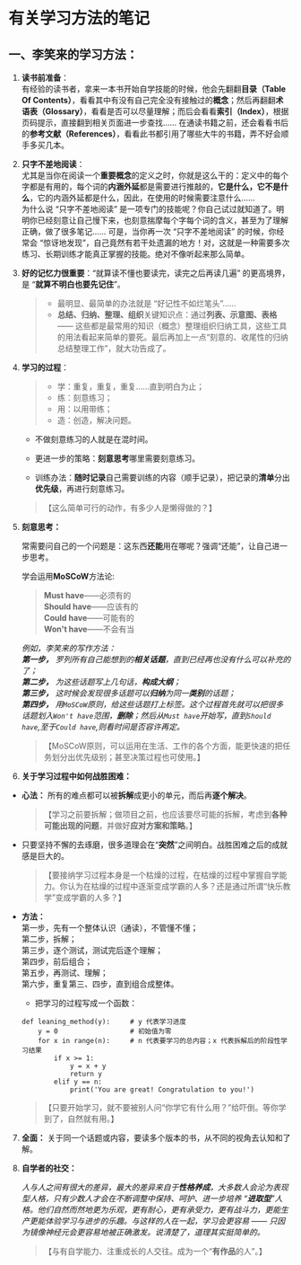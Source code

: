 # 有关学习方法的笔记

## 一、李笑来的学习方法：

1. **读书前准备**：   
有经验的读书者，拿来一本书开始自学技能的时候，他会先翻翻**目录（Table Of Contents）**，看看其中有没有自己完全没有接触过的**概念**；然后再翻翻**术语表（Glossary）**，看看是否可以尽量理解；而后会看看**索引（Index）**，根据页码提示，直接翻到相关页面进一步查找…… 在通读书籍之前，还会看看书后的**参考文献（References）**，看看此书都引用了哪些大牛的书籍，弄不好会顺手多买几本。

2. **只字不差地阅读**：  
尤其是当你在阅读一个**重要概念**的定义之时，你就是这么干的：定义中的每个字都是有用的，每个词的**内涵外延**都是需要进行推敲的，**它是什么，它不是什么**，它的内涵外延都是什么，因此，在使用的时候需要注意什么……  
为什么说 “只字不差地阅读” 是一项专门的技能呢？你自己试过就知道了。明明你已经刻意让自己慢下来，也刻意揣摩每个字每个词的含义，甚至为了理解正确，做了很多笔记…… 可是，当你再一次 “只字不差地阅读” 的时候，你经常会 “惊讶地发现”，自己竟然有若干处遗漏的地方！对，这就是一种需要多次练习、长期训练才能真正掌握的技能。绝对不像听起来那么简单。
3. **好的记忆力很重要**：“就算读不懂也要读完，读完之后再读几遍” 的更高境界，是 “**就算不明白也要先记住**”。  
    > * 最明显、最简单的办法就是 “好记性不如烂笔头”……  
    > * **总结、归纳、整理、组织**关键知识点：通过**列表、示意图、表格**—— 这些都是最常用的知识（概念）整理组织归纳工具，这些工具的用法看起来简单的要死。最后再加上一点“刻意的、收尾性的归纳总结整理工作”，就大功告成了。
4. **学习的过程**：  
    > * 学：重复，重复，重复……直到明白为止；  
    > * 练：刻意练习；  
    > * 用：以用带练；  
    > * 造：创造，解决问题。

    * 不做刻意练习的人就是在混时间。

    * 更进一步的策略：**刻意思考**哪里需要刻意练习。
    * 训练办法：**随时记录**自己需要训练的内容（顺手记录），把记录的**清单**分出**优先级**，再进行刻意练习。  
    >【这么简单可行的动作，有多少人是懒得做的？】

5. **刻意思考：**

    常需要问自己的一个问题是：这东西**还能**用在哪呢？强调“还能”，让自己进一步思考。

    学会运用**MoSCoW**方法论:  
    >**Must have**——必须有的  
    **Should have**——应该有的  
    **Could have**——可能有的  
    **Won't have**——不会有当  

    *例如，李笑来的写作方法：  
**第一步，** 罗列所有自己能想到的**相关话题**，直到已经再也没有什么可以补充的了；  
**第二步，** 为这些话题写上几句话，**构成大纲**；  
**第三步，** 这时候会发现很多话题可以**归纳**为同一**类别**的话题；  
**第四步，** 用`MoSCoW`原则，给这些话题打上标签。这个过程首先就可以把很多话题划入`Won't have`范围，**删除**；然后从`Must have`开始写，直到`Should have`,至于`Could have`,则看时间是否容许再定。*

    >【MoSCoW原则，可以运用在生活、工作的各个方面，能更快速的把任务划分出优先级别；甚至决策过程也可使用。】

6. **关于学习过程中如何战胜困难：**  

* **心法：** 所有的难点都可以被**拆解**成更小的单元，而后再**逐个解决**。
    >【学习之前要拆解；做项目之前，也应该要尽可能的拆解，考虑到**各种可能出现的问题**，并做好**应对方案和策略**。】
* 只要坚持不懈的去琢磨，很多道理会在“**突然**”之间明白。战胜困难之后的成就感是巨大的。

    >【要接纳学习过程本身是一个枯燥的过程，在枯燥的过程中掌握自学能力。你认为在枯燥的过程中逐渐变成学霸的人多？还是通过所谓“快乐教学”变成学霸的人多？】

* **方法：**  
第一步，先有一个整体认识（通读），不管懂不懂；  
第二步，拆解；  
第三步，逐个测试，测试完后逐个理解；  
第四步，前后组合；  
第五步，再测试、理解；  
第六步，重复第三、四步，直到组合成整体。

    * 把学习的过程写成一个函数：  
    ```
    def leaning_method(y):     # y 代表学习进度
        y = 0                  # 初始值为零
        for x in range(n):     # n 代表要学习的总内容；x 代表拆解后的阶段性学习结果
            if x >= 1:
                y = x + y
                return y
            elif y == n:
                print('You are great! Congratulation to you!')
    ```  
    >【只要开始学习，就不要被别人问“你学它有什么用？”给吓倒。等你学到了，自然就有用。】

7. **全面：** 关于同一个话题或内容，要读多个版本的书，从不同的视角去认知和了解。

8. **自学者的社交：**

    *人与人之间有很大的差异，最大的差异来自于**性格养成**，大多数人会沦为表现型人格，只有少数人才会在不断调整中保持、呵护、进一步培养 “**进取型**”人格。他们自然而然地更为乐观，更有耐心，更有承受力，更有战斗力，更能生产更能体验学习与进步的乐趣。与这样的人在一起，学习会更容易 —— 只因为镜像神经元会更容易地被正确激发。说清楚了，道理其实挺简单的。*  
    >【与有自学能力、注重成长的人交往。成为一个“**有作品**的人”。】
